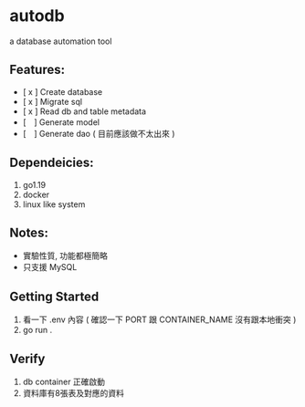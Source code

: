 # autodb
a database automation tool

## Features:
- [ x ] Create database
- [ x ] Migrate sql
- [ x ] Read db and table metadata
- [　] Generate model
- [　] Generate dao ( 目前應該做不太出來 )

## Dependeicies:
1. go1.19
2. docker
2. linux like system

## Notes:
- 實驗性質, 功能都極簡略
- 只支援 MySQL

## Getting Started
1. 看一下 .env 內容 ( 確認一下 PORT 跟 CONTAINER_NAME 沒有跟本地衝突 )
2. go run .

## Verify
1. db container 正確啟動
2. 資料庫有8張表及對應的資料